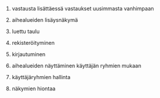 
1. vastausta lisättäessä vastaukset uusimmasta vanhimpaan
2. aihealueiden lisäysnäkymä

4. luettu taulu
5. rekisteröityminen
5. kirjautuminen
6. aihealueiden näyttäminen käyttäjän ryhmien mukaan
7. käyttäjäryhmien hallinta
7. näkymien hiontaa
